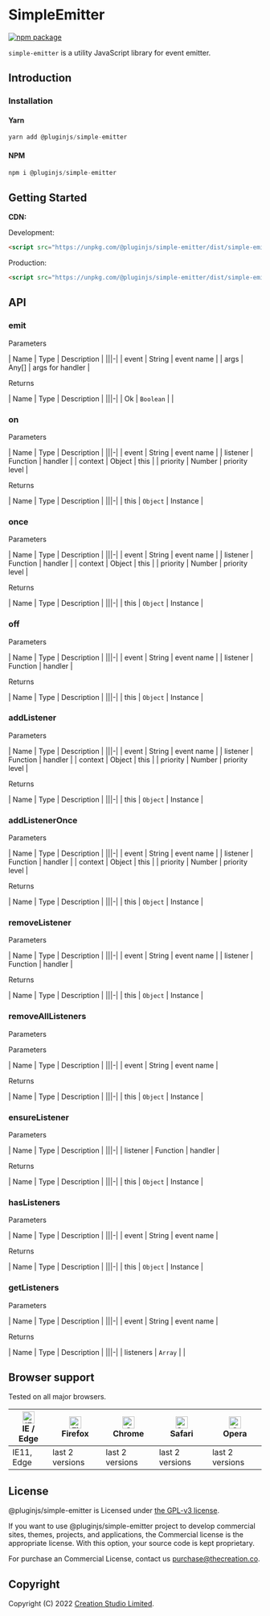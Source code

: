 # SimpleEmitter

[![npm package](https://img.shields.io/npm/v/@pluginjs/simple-emitter.svg)](https://www.npmjs.com/package/@pluginjs/simple-emitter)

`simple-emitter` is a utility JavaScript library for event emitter.

## Introduction
### Installation

#### Yarn

```javascript
yarn add @pluginjs/simple-emitter
```

#### NPM

```javascript
npm i @pluginjs/simple-emitter
```

## Getting Started

**CDN:**

Development:

```html
<script src="https://unpkg.com/@pluginjs/simple-emitter/dist/simple-emitter.js"></script>
```

Production:

```html
<script src="https://unpkg.com/@pluginjs/simple-emitter/dist/simple-emitter.min.js"></script>
```

## API

### emit

Parameters

| Name | Type | Description |
|||-|
| event | String | event name |
| args | Any[] | args for handler |

Returns

| Name | Type | Description |
|||-|
| Ok | `Boolean` | |

### on

Parameters

| Name | Type | Description |
|||-|
| event | String | event name |
| listener | Function | handler |
| context | Object | this |
| priority | Number | priority level |

Returns

| Name | Type | Description |
|||-|
| this | `Object` | Instance |

### once

Parameters

| Name | Type | Description |
|||-|
| event | String | event name |
| listener | Function | handler |
| context | Object | this |
| priority | Number | priority level |

Returns

| Name | Type | Description |
|||-|
| this | `Object` | Instance |

### off

Parameters

| Name | Type | Description |
|||-|
| event | String | event name |
| listener | Function | handler |

Returns

| Name | Type | Description |
|||-|
| this | `Object` | Instance |

### addListener

Parameters

| Name | Type | Description |
|||-|
| event | String | event name |
| listener | Function | handler |
| context | Object | this |
| priority | Number | priority level |

Returns

| Name | Type | Description |
|||-|
| this | `Object` | Instance |

### addListenerOnce

Parameters

| Name | Type | Description |
|||-|
| event | String | event name |
| listener | Function | handler |
| context | Object | this |
| priority | Number | priority level |

Returns

| Name | Type | Description |
|||-|
| this | `Object` | Instance |

### removeListener

Parameters

| Name | Type | Description |
|||-|
| event | String | event name |
| listener | Function | handler |

Returns

| Name | Type | Description |
|||-|
| this | `Object` | Instance |

### removeAllListeners

Parameters

Parameters

| Name | Type | Description |
|||-|
| event | String | event name |

Returns

| Name | Type | Description |
|||-|
| this | `Object` | Instance |

### ensureListener

Parameters

| Name | Type | Description |
|||-|
| listener | Function | handler |

Returns

| Name | Type | Description |
|||-|
| this | `Object` | Instance |

### hasListeners

Parameters

| Name | Type | Description |
|||-|
| event | String | event name |

Returns

| Name | Type | Description |
|||-|
| this | `Object` | Instance |

### getListeners

Parameters

| Name | Type | Description |
|||-|
| event | String | event name |

Returns

| Name | Type | Description |
|||-|
| listeners | `Array` | |

## Browser support

Tested on all major browsers.

| [<img src="https://raw.githubusercontent.com/alrra/browser-logos/master/src/edge/edge_48x48.png" alt="IE / Edge" width="24px" height="24px" />](http://godban.github.io/browsers-support-badges/)</br>IE / Edge | [<img src="https://raw.githubusercontent.com/alrra/browser-logos/master/src/firefox/firefox_48x48.png" alt="Firefox" width="24px" height="24px" />](http://godban.github.io/browsers-support-badges/)</br>Firefox | [<img src="https://raw.githubusercontent.com/alrra/browser-logos/master/src/chrome/chrome_48x48.png" alt="Chrome" width="24px" height="24px" />](http://godban.github.io/browsers-support-badges/)</br>Chrome | [<img src="https://raw.githubusercontent.com/alrra/browser-logos/master/src/safari/safari_48x48.png" alt="Safari" width="24px" height="24px" />](http://godban.github.io/browsers-support-badges/)</br>Safari | [<img src="https://raw.githubusercontent.com/alrra/browser-logos/master/src/opera/opera_48x48.png" alt="Opera" width="24px" height="24px" />](http://godban.github.io/browsers-support-badges/)</br>Opera |
| --------- | --------- | --------- | --------- | --------- |
| IE11, Edge| last 2 versions| last 2 versions| last 2 versions| last 2 versions|

## License

@pluginjs/simple-emitter is Licensed under [the GPL-v3 license](LICENSE).

If you want to use @pluginjs/simple-emitter project to develop commercial sites, themes, projects, and applications, the Commercial license is the appropriate license. With this option, your source code is kept proprietary.

For purchase an Commercial License, contact us purchase@thecreation.co.

## Copyright

Copyright (C) 2022 [Creation Studio Limited](creationstudio.com).